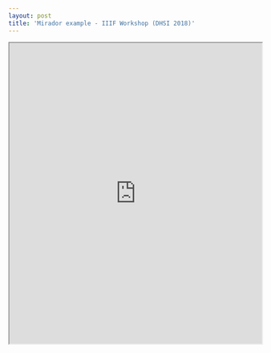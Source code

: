 ```yaml
---
layout: post
title: 'Mirador example - IIIF Workshop (DHSI 2018)'
---
```


<iframe title="Mirador" src="http://dawnchildress.com/mirador-embed/" allowfullscreen="true" webkitallowfullscreen="true" mozallowfullscreen="true" width="100%" height="600px"></iframe>
